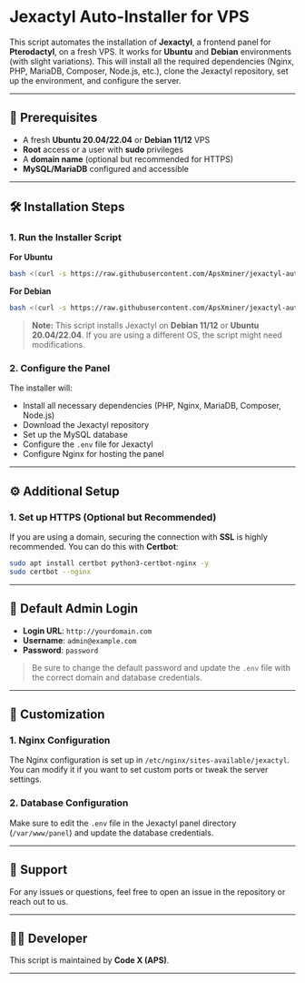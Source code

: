 # Jexactyl Auto-Installer for VPS

This script automates the installation of **Jexactyl**, a frontend panel for **Pterodactyl**, on a fresh VPS. It works for **Ubuntu** and **Debian** environments (with slight variations). This will install all the required dependencies (Nginx, PHP, MariaDB, Composer, Node.js, etc.), clone the Jexactyl repository, set up the environment, and configure the server.

---

## 🚀 Prerequisites

- A fresh **Ubuntu 20.04/22.04** or **Debian 11/12** VPS
- **Root** access or a user with **sudo** privileges
- A **domain name** (optional but recommended for HTTPS)
- **MySQL/MariaDB** configured and accessible

---

## 🛠️ Installation Steps

### 1. **Run the Installer Script**

**For Ubuntu**
```bash
bash <(curl -s https://raw.githubusercontent.com/ApsXminer/jexactyl-autoinstall/main/install.sh)
````
 **For Debian** 

```bash
bash <(curl -s https://raw.githubusercontent.com/ApsXminer/jexactyl-autoinstall/main/debian-install.sh)
````

> **Note:** This script installs Jexactyl on **Debian 11/12** or **Ubuntu 20.04/22.04**. If you are using a different OS, the script might need modifications.

### 2. **Configure the Panel**

The installer will:

* Install all necessary dependencies (PHP, Nginx, MariaDB, Composer, Node.js)
* Download the Jexactyl repository
* Set up the MySQL database
* Configure the `.env` file for Jexactyl
* Configure Nginx for hosting the panel

---

## ⚙️ Additional Setup

### 1. **Set up HTTPS (Optional but Recommended)**

If you are using a domain, securing the connection with **SSL** is highly recommended. You can do this with **Certbot**:

```bash
sudo apt install certbot python3-certbot-nginx -y
sudo certbot --nginx
```

---

## 🔑 Default Admin Login

* **Login URL**: `http://yourdomain.com`
* **Username**: `admin@example.com`
* **Password**: `password`

> Be sure to change the default password and update the `.env` file with the correct domain and database credentials.

---

## 📜 Customization

### 1. **Nginx Configuration**

The Nginx configuration is set up in `/etc/nginx/sites-available/jexactyl`. You can modify it if you want to set custom ports or tweak the server settings.

### 2. **Database Configuration**

Make sure to edit the `.env` file in the Jexactyl panel directory (`/var/www/panel`) and update the database credentials.

---

## 📡 Support

For any issues or questions, feel free to open an issue in the repository or reach out to us.

---

## 👨‍💻 Developer

This script is maintained by **Code X (APS)**.

---

